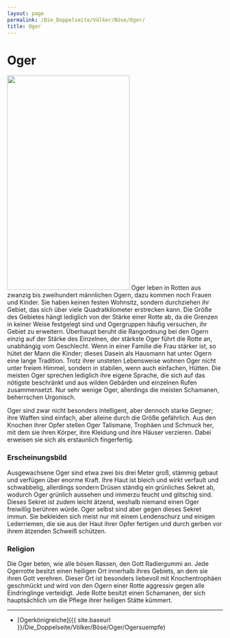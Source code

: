```yaml
---
layout: page
permalink: /Die_Doppelseite/Völker/Böse/Oger/
title: Oger
---
```


# Oger

<img alt="" height="500" src="{{ site.baseurl }}/assets/pics/weltenbuch/gallery/rassen/nrm/oger.jpg" width="286" />
Oger leben in Rotten aus zwanzig bis zweihundert männlichen Ogern, dazu kommen noch Frauen und Kinder. Sie haben keinen festen Wohnsitz, sondern durchziehen ihr Gebiet, das sich über viele Quadratkilometer erstrecken kann. Die Größe des Gebietes hängt lediglich von der Stärke einer Rotte ab, da die Grenzen in keiner Weise festgelegt sind und Ogergruppen häufig versuchen, ihr Gebiet zu erweitern. Überhaupt beruht die Rangordnung bei den Ogern einzig auf der Stärke des Einzelnen, der stärkste Oger führt die Rotte an, unabhängig vom Geschlecht. Wenn in einer Familie die Frau stärker ist, so hütet der Mann die Kinder; dieses Dasein als Hausmann hat unter Ogern eine lange Tradition. Trotz ihrer unsteten Lebensweise wohnen Oger nicht unter freiem Himmel, sondern in stabilen, wenn auch einfachen, Hütten. Die meisten Oger sprechen lediglich ihre eigene Sprache, die sich auf das nötigste beschränkt und aus wilden Gebärden und einzelnen Rufen zusammensetzt. Nur sehr wenige Oger, allerdings die meisten Schamanen, beherrschen Urgonisch.

Oger sind zwar nicht besonders intelligent, aber dennoch starke Gegner; ihre Waffen sind einfach, aber alleine durch die Größe gefährlich. Aus den Knochen ihrer Opfer stellen Oger Talismane, Trophäen und Schmuck her, mit dem sie ihren Körper, ihre Kleidung und ihre Häuser verzieren. Dabei erweisen sie sich als erstaunlich fingerfertig.

### Erscheinungsbild

Ausgewachsene Oger sind etwa zwei bis drei Meter groß, stämmig gebaut und verfügen über enorme Kraft. Ihre Haut ist bleich und wirkt verfault und schwabbelig, allerdings sondern Drüsen ständig ein grünliches Sekret ab, wodurch Oger grünlich aussehen und immerzu feucht und glitschig sind. Dieses Sekret ist zudem leicht ätzend, weshalb niemand einen Oger freiwillig berühren würde. Oger selbst sind aber gegen dieses Sekret immun. Sie bekleiden sich meist nur mit einem Lendenschurz und einigen Lederriemen, die sie aus der Haut ihrer Opfer fertigen und durch gerben vor ihrem ätzenden Schweiß schützen.

### Religion

Die Oger beten, wie alle bösen Rassen, den Gott Radiergummi an. Jede Ogerrotte besitzt einen heiligen Ort innerhalb ihres Gebiets, an dem sie ihren Gott verehren. Dieser Ort ist besonders liebevoll mit Knochentrophäen geschmückt und wird von den Ogern einer Rotte aggressiv gegen alle Eindringlinge verteidigt. Jede Rotte besitzt einen Schamanen, der sich hauptsächlich um die Pflege ihrer heiligen Stätte kümmert.


***
- [Ogerkönigreiche]({{ site.baseurl }}/Die_Doppelseite/Völker/Böse/Oger/Ogersuempfe)

